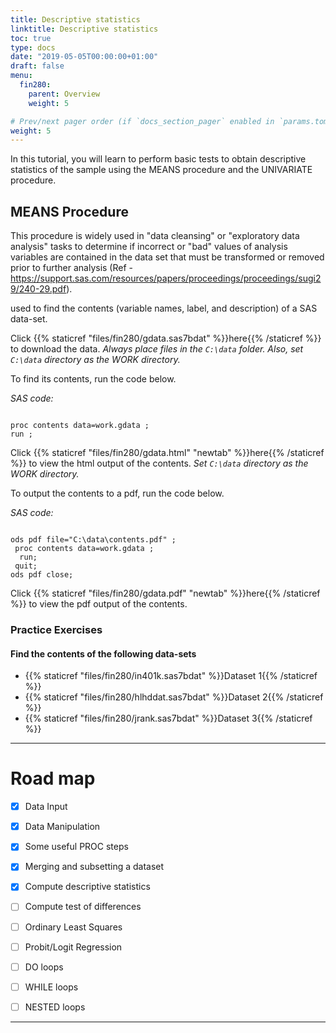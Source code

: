 ```yaml
---
title: Descriptive statistics
linktitle: Descriptive statistics
toc: true
type: docs
date: "2019-05-05T00:00:00+01:00"
draft: false
menu:
  fin280:
    parent: Overview
    weight: 5

# Prev/next pager order (if `docs_section_pager` enabled in `params.toml`)
weight: 5
---
```



In this tutorial, you will learn to perform basic tests to obtain descriptive statistics of the sample using the MEANS procedure and the UNIVARIATE procedure.


## MEANS Procedure

This procedure is widely used in "data cleansing" or "exploratory data analysis" tasks to determine if incorrect or "bad" values of analysis variables are contained in the data set that must be transformed or removed prior to further analysis (Ref - https://support.sas.com/resources/papers/proceedings/proceedings/sugi29/240-29.pdf). 


used to find the contents (variable names, label, and description) of a SAS data-set.

Click {{% staticref "files/fin280/gdata.sas7bdat" %}}here{{% /staticref %}} to download the data. *Always place files in the `C:\data` folder. Also, set `C:\data` directory as the WORK directory.*

To find its contents, run the code below.

*SAS code:*

```sas

proc contents data=work.gdata ;
run ;

```

Click {{% staticref "files/fin280/gdata.html" "newtab" %}}here{{% /staticref %}} to view the html output of the contents. *Set `C:\data` directory as the WORK directory.*


To output the contents to a pdf, run the code below.

*SAS code:*

```sas

ods pdf file="C:\data\contents.pdf" ;
 proc contents data=work.gdata ;
  run;
 quit;
ods pdf close;

```

Click {{% staticref "files/fin280/gdata.pdf" "newtab" %}}here{{% /staticref %}} to view the pdf output of the contents.


### Practice Exercises

#### Find the contents of the following data-sets

- {{% staticref "files/fin280/in401k.sas7bdat" %}}Dataset 1{{% /staticref %}}
- {{% staticref "files/fin280/hlhddat.sas7bdat" %}}Dataset 2{{% /staticref %}}
- {{% staticref "files/fin280/jrank.sas7bdat" %}}Dataset 3{{% /staticref %}}


___





# Road map


- [x] Data Input
- [x] Data Manipulation
- [x] Some useful PROC steps
- [x] Merging and subsetting a dataset
- [x] Compute descriptive statistics
- [ ] Compute test of differences
- [ ] Ordinary Least Squares
- [ ] Probit/Logit Regression
- [ ] DO loops 
- [ ] WHILE loops
- [ ] NESTED loops


___
